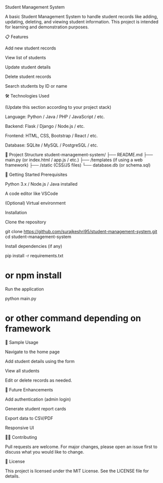 Student Management System

A basic Student Management System to handle student records like adding, updating, deleting, and viewing student information. This project is intended for learning and demonstration purposes.

📋 Features

Add new student records

View list of students

Update student details

Delete student records

Search students by ID or name

🛠️ Technologies Used

(Update this section according to your project stack)

Language: Python / Java / PHP / JavaScript / etc.

Backend: Flask / Django / Node.js / etc.

Frontend: HTML, CSS, Bootstrap / React / etc.

Database: SQLite / MySQL / PostgreSQL / etc.

📁 Project Structure
student-management-system/
├── README.md
├── main.py (or index.html / app.js / etc.)
├── /templates (if using a web framework)
├── /static (CSS/JS files)
└── database.db (or schema.sql)

🚀 Getting Started
Prerequisites

Python 3.x / Node.js / Java installed

A code editor like VSCode

(Optional) Virtual environment

Installation

Clone the repository

git clone https://github.com/surajkeshri95/student-management-system.git
cd student-management-system


Install dependencies (if any)

pip install -r requirements.txt
# or npm install


Run the application

python main.py
# or other command depending on framework

🧪 Sample Usage

Navigate to the home page

Add student details using the form

View all students

Edit or delete records as needed.

📌 Future Enhancements

Add authentication (admin login)

Generate student report cards

Export data to CSV/PDF

Responsive UI

🙋‍♂️ Contributing

Pull requests are welcome. For major changes, please open an issue first to discuss what you would like to change.

📄 License

This project is licensed under the MIT License. See the LICENSE
 file for details.
